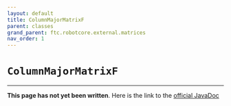 ```yaml
---
layout: default
title: ColumnMajorMatrixF
parent: classes
grand_parent: ftc.robotcore.external.matrices
nav_order: 1
---
```

# `ColumnMajorMatrixF`
---
**This page has not yet been written**. Here is the link to the [official JavaDoc](https://ftctechnh.github.io/ftc_app/doc/javadoc/org/firstinspires/ftc/robotcore/external/matrices/ColumnMajorMatrixF.html)
        